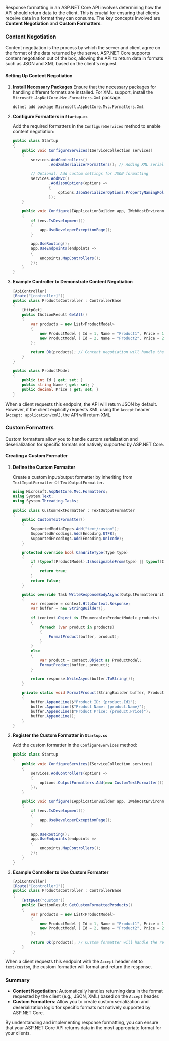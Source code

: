 Response formatting in an ASP.NET Core API involves determining how the API should return data to the client. This is crucial for ensuring that clients receive data in a format they can consume. The key concepts involved are **Content Negotiation** and **Custom Formatters**.

### Content Negotiation

Content negotiation is the process by which the server and client agree on the format of the data returned by the server. ASP.NET Core supports content negotiation out of the box, allowing the API to return data in formats such as JSON and XML based on the client's request.

#### Setting Up Content Negotiation

1. **Install Necessary Packages**
   Ensure that the necessary packages for handling different formats are installed. For XML support, install the `Microsoft.AspNetCore.Mvc.Formatters.Xml` package.

   ```bash
   dotnet add package Microsoft.AspNetCore.Mvc.Formatters.Xml
   ```

2. **Configure Formatters in `Startup.cs`**

   Add the required formatters in the `ConfigureServices` method to enable content negotiation:

   ```csharp
   public class Startup
   {
       public void ConfigureServices(IServiceCollection services)
       {
           services.AddControllers()
                   .AddXmlSerializerFormatters(); // Adding XML serializer formatter

           // Optional: Add custom settings for JSON formatting
           services.AddMvc()
                   .AddJsonOptions(options =>
                   {
                       options.JsonSerializerOptions.PropertyNamingPolicy = null; // Customize JSON serialization settings
                   });
       }

       public void Configure(IApplicationBuilder app, IWebHostEnvironment env)
       {
           if (env.IsDevelopment())
           {
               app.UseDeveloperExceptionPage();
           }

           app.UseRouting();
           app.UseEndpoints(endpoints =>
           {
               endpoints.MapControllers();
           });
       }
   }
   ```

3. **Example Controller to Demonstrate Content Negotiation**

   ```csharp
   [ApiController]
   [Route("[controller]")]
   public class ProductsController : ControllerBase
   {
       [HttpGet]
       public IActionResult GetAll()
       {
           var products = new List<ProductModel>
           {
               new ProductModel { Id = 1, Name = "Product1", Price = 100.00M },
               new ProductModel { Id = 2, Name = "Product2", Price = 200.00M }
           };

           return Ok(products); // Content negotiation will handle the response format based on the client's request
       }
   }

   public class ProductModel
   {
       public int Id { get; set; }
       public string Name { get; set; }
       public decimal Price { get; set; }
   }
   ```

When a client requests this endpoint, the API will return JSON by default. However, if the client explicitly requests XML using the `Accept` header (`Accept: application/xml`), the API will return XML.

### Custom Formatters

Custom formatters allow you to handle custom serialization and deserialization for specific formats not natively supported by ASP.NET Core.

#### Creating a Custom Formatter

1. **Define the Custom Formatter**

   Create a custom input/output formatter by inheriting from `TextInputFormatter` or `TextOutputFormatter`.

   ```csharp
   using Microsoft.AspNetCore.Mvc.Formatters;
   using System.Text;
   using System.Threading.Tasks;

   public class CustomTextFormatter : TextOutputFormatter
   {
       public CustomTextFormatter()
       {
           SupportedMediaTypes.Add("text/custom");
           SupportedEncodings.Add(Encoding.UTF8);
           SupportedEncodings.Add(Encoding.Unicode);
       }

       protected override bool CanWriteType(Type type)
       {
           if (typeof(ProductModel).IsAssignableFrom(type) || typeof(IEnumerable<ProductModel>).IsAssignableFrom(type))
           {
               return true;
           }
           return false;
       }

       public override Task WriteResponseBodyAsync(OutputFormatterWriteContext context, Encoding selectedEncoding)
       {
           var response = context.HttpContext.Response;
           var buffer = new StringBuilder();

           if (context.Object is IEnumerable<ProductModel> products)
           {
               foreach (var product in products)
               {
                   FormatProduct(buffer, product);
               }
           }
           else
           {
               var product = context.Object as ProductModel;
               FormatProduct(buffer, product);
           }

           return response.WriteAsync(buffer.ToString());
       }

       private static void FormatProduct(StringBuilder buffer, ProductModel product)
       {
           buffer.AppendLine($"Product ID: {product.Id}");
           buffer.AppendLine($"Product Name: {product.Name}");
           buffer.AppendLine($"Product Price: {product.Price}");
           buffer.AppendLine();
       }
   }
   ```

2. **Register the Custom Formatter in `Startup.cs`**

   Add the custom formatter in the `ConfigureServices` method:

   ```csharp
   public class Startup
   {
       public void ConfigureServices(IServiceCollection services)
       {
           services.AddControllers(options =>
           {
               options.OutputFormatters.Add(new CustomTextFormatter());
           });
       }

       public void Configure(IApplicationBuilder app, IWebHostEnvironment env)
       {
           if (env.IsDevelopment())
           {
               app.UseDeveloperExceptionPage();
           }

           app.UseRouting();
           app.UseEndpoints(endpoints =>
           {
               endpoints.MapControllers();
           });
       }
   }
   ```

3. **Example Controller to Use Custom Formatter**

   ```csharp
   [ApiController]
   [Route("[controller]")]
   public class ProductsController : ControllerBase
   {
       [HttpGet("custom")]
       public IActionResult GetCustomFormattedProducts()
       {
           var products = new List<ProductModel>
           {
               new ProductModel { Id = 1, Name = "Product1", Price = 100.00M },
               new ProductModel { Id = 2, Name = "Product2", Price = 200.00M }
           };

           return Ok(products); // Custom formatter will handle the response format if the client requests "text/custom"
       }
   }
   ```

When a client requests this endpoint with the `Accept` header set to `text/custom`, the custom formatter will format and return the response.

### Summary

- **Content Negotiation**: Automatically handles returning data in the format requested by the client (e.g., JSON, XML) based on the `Accept` header.
- **Custom Formatters**: Allow you to create custom serialization and deserialization logic for specific formats not natively supported by ASP.NET Core.

By understanding and implementing response formatting, you can ensure that your ASP.NET Core API returns data in the most appropriate format for your clients.
